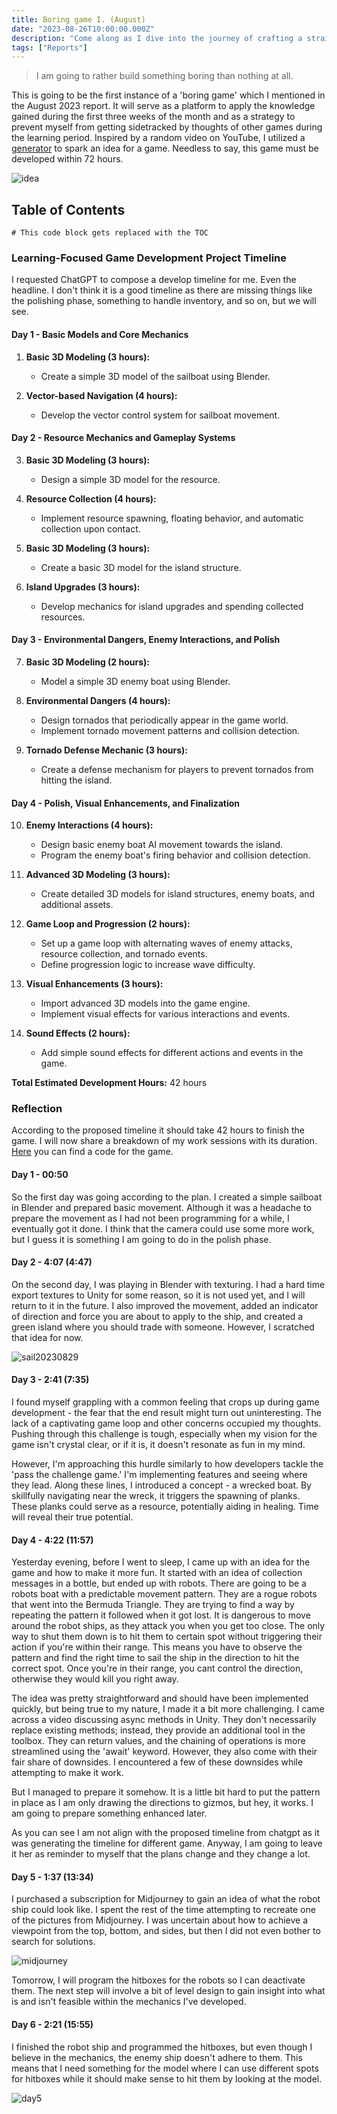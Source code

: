 ```yaml
---
title: Boring game I. (August)
date: "2023-08-26T10:00:00.000Z"
description: "Come along as I dive into the journey of crafting a straightforward yet unassuming game, strategically designed to shield me from distractions during my dedicated learning sessions."
tags: ["Reports"]
---
```


> I am going to rather build something boring than nothing at all. 

This is going to be the first instance of a 'boring game' which I mentioned in the August 2023 report. It will serve as a platform to apply the knowledge gained during the first three weeks of the month and as a strategy to prevent myself from getting sidetracked by thoughts of other games during the learning period. Inspired by a random video on YouTube, I utilized a [generator](https://ygd.bafta.org/resources/game-idea-generator) to spark an idea for a game. Needless to say, this game must be developed within 72 hours.

![idea](./ideagenerator.png "Generated idea")

## Table of Contents

```toc
# This code block gets replaced with the TOC
```

### Learning-Focused Game Development Project Timeline

I requested ChatGPT to compose a develop timeline for me. Even the headline. I don't think it is a good timeline as there are missing things like the polishing phase, something to handle inventory, and so on, but we will see.

#### Day 1 - Basic Models and Core Mechanics

1. **Basic 3D Modeling (3 hours):**
   - Create a simple 3D model of the sailboat using Blender.

2. **Vector-based Navigation (4 hours):**
   - Develop the vector control system for sailboat movement.

#### Day 2 - Resource Mechanics and Gameplay Systems

3. **Basic 3D Modeling (3 hours):**
   - Design a simple 3D model for the resource.

4. **Resource Collection (4 hours):**
   - Implement resource spawning, floating behavior, and automatic collection upon contact.

5. **Basic 3D Modeling (3 hours):**
   - Create a basic 3D model for the island structure.

6. **Island Upgrades (3 hours):**
   - Develop mechanics for island upgrades and spending collected resources.

#### Day 3 - Environmental Dangers, Enemy Interactions, and Polish

7. **Basic 3D Modeling (2 hours):**
   - Model a simple 3D enemy boat using Blender.

8. **Environmental Dangers (4 hours):**
   - Design tornados that periodically appear in the game world.
   - Implement tornado movement patterns and collision detection.

9. **Tornado Defense Mechanic (3 hours):**
   - Create a defense mechanism for players to prevent tornados from hitting the island.

#### Day 4 - Polish, Visual Enhancements, and Finalization

10. **Enemy Interactions (4 hours):**
    - Design basic enemy boat AI movement towards the island.
    - Program the enemy boat's firing behavior and collision detection.

11. **Advanced 3D Modeling (3 hours):**
    - Create detailed 3D models for island structures, enemy boats, and additional assets.

12. **Game Loop and Progression (2 hours):**
    - Set up a game loop with alternating waves of enemy attacks, resource collection, and tornado events.
    - Define progression logic to increase wave difficulty.

13. **Visual Enhancements (3 hours):**
    - Import advanced 3D models into the game engine.
    - Implement visual effects for various interactions and events.

14. **Sound Effects (2 hours):**
    - Add simple sound effects for different actions and events in the game.

**Total Estimated Development Hours:** 42 hours


### Reflection

According to the proposed timeline it should take 42 hours to finish the game. I will now share a breakdown of my work sessions with its duration. [Here](https://github.com/Snory/BoringGame1) you can find a code for the game.

#### Day 1 - 00:50

So the first day was going according to the plan. I created a simple sailboat in Blender and prepared basic movement. Although it was a headache to prepare the movement as I had not been programming for a while, I eventually got it done. I think that the camera could use some more work, but I guess it is something I am going to do in the polish phase.


#### Day 2 - 4:07 (4:47)

On the second day, I was playing in Blender with texturing. I had a hard time export textures to Unity for some reason, so it is not used yet, and I will return to it in the future. I also improved the movement, added an indicator of direction and force you are about to apply to the ship, and created a green island where you should trade with someone. However, I scratched that idea for now.

![sail20230829](./sail20230829.png "First prototype of sail boat")

#### Day 3 - 2:41 (7:35)

I found myself grappling with a common feeling that crops up during game development - the fear that the end result might turn out uninteresting. The lack of a captivating game loop and other concerns occupied my thoughts. Pushing through this challenge is tough, especially when my vision for the game isn't crystal clear, or if it is, it doesn't resonate as fun in my mind.

However, I'm approaching this hurdle similarly to how developers tackle the 'pass the challenge game.' I'm implementing features and seeing where they lead. Along these lines, I introduced a concept - a wrecked boat. By skillfully navigating near the wreck, it triggers the spawning of planks. These planks could serve as a resource, potentially aiding in healing. Time will reveal their true potential.

#### Day 4 - 4:22 (11:57)

Yesterday evening, before I went to sleep, I came up with an idea for the game and how to make it more fun. It started with an idea of collection messages in a bottle, but ended up with robots. There are going to be a robots boat with a predictable movement pattern. They are a rogue robots that went into the Bermuda Triangle. They are trying to find a way by repeating the pattern it followed when it got lost. It is dangerous to move around the robot ships, as they attack you when you get too close. The only way to shut them down is to hit them to certain spot without triggering their action if you're within their range. This means you have to observe the pattern and find the right time to sail the ship in the direction to hit the correct spot. Once you're in their range, you cant control the direction, otherwise they would kill you right away.

The idea was pretty straightforward and should have been implemented quickly, but being true to my nature, I made it a bit more challenging. I came across a video discussing async methods in Unity. They don't necessarily replace existing methods; instead, they provide an additional tool in the toolbox. They can return values, and the chaining of operations is more streamlined using the 'await' keyword. However, they also come with their fair share of downsides. I encountered a few of these downsides while attempting to make it work.

But I managed to prepare it somehow. It is a little bit hard to put the pattern in place as I am only drawing the directions to gizmos, but hey, it works. I am going to prepare something enhanced later.

As you can see I am not align with the proposed timeline from chatgpt as it was generating the timeline for different game. Anyway, I am going to leave it her as reminder to myself that the plans change and they change a lot.

#### Day 5 - 1:37 (13:34)

I purchased a subscription for Midjourney to gain an idea of what the robot ship could look like. I spent the rest of the time attempting to recreate one of the pictures from Midjourney. I was uncertain about how to achieve a viewpoint from the top, bottom, and sides, but then I did not even bother to search for solutions. 

![midjourney](./midjourneyrobotidea.png "Midjourney idea of robotic ship")

Tomorrow, I will program the hitboxes for the robots so I can deactivate them. The next step will involve a bit of level design to gain insight into what is and isn't feasible within the mechanics I've developed.


#### Day 6 - 2:21 (15:55)

I finished the robot ship and programmed the hitboxes, but even though I believe in the mechanics, the enemy ship doesn't adhere to them. This means that I need something for the model where I can use different spots for hitboxes while it should make sense to hit them by looking at the model. 


![day5](./Day5.png "Image capturing the core mechanic")
